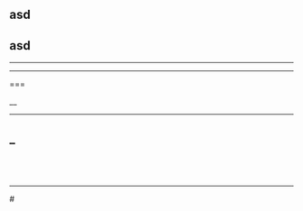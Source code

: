 asd
---

## asd

 
 ---
 
   
 ---
 
 ===
 
 __
 ___
 
 
 _
 ---


 
 ---
 
       
---

# 

 
 ===

##  
##   
##    
#  
#   
